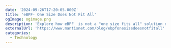 ```yaml
---
date: '2024-09-26T17:20:05.000Z'
title: '‍eBPF- One Size Does Not Fit All'
ogImage: ogimage.png
description: 'Explore how eBPF  is not a "one size fits all" solution despite how it is becoming widely adopted for various use cases'
externalUrl: 'https://www.mantisnet.com/blog/ebpfonesizedoesnotfitall'
categories:
  - Technology
---
```

